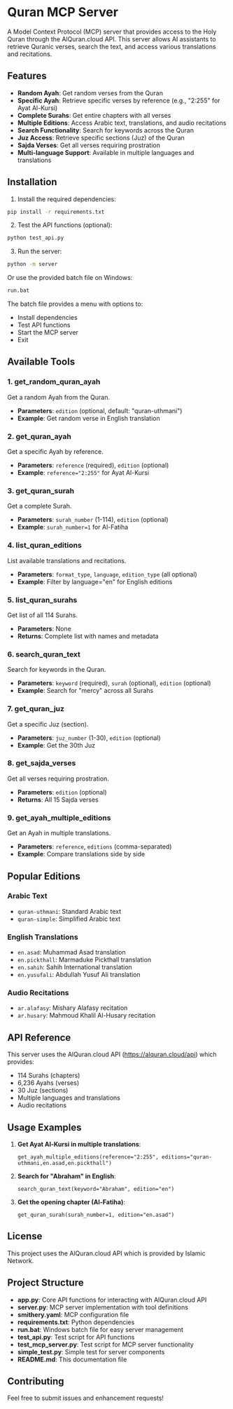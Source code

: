 # Quran MCP Server

A Model Context Protocol (MCP) server that provides access to the Holy Quran through the AlQuran.cloud API. This server allows AI assistants to retrieve Quranic verses, search the text, and access various translations and recitations.

## Features

- **Random Ayah**: Get random verses from the Quran
- **Specific Ayah**: Retrieve specific verses by reference (e.g., "2:255" for Ayat Al-Kursi)
- **Complete Surahs**: Get entire chapters with all verses
- **Multiple Editions**: Access Arabic text, translations, and audio recitations
- **Search Functionality**: Search for keywords across the Quran
- **Juz Access**: Retrieve specific sections (Juz) of the Quran
- **Sajda Verses**: Get all verses requiring prostration
- **Multi-language Support**: Available in multiple languages and translations

## Installation

1. Install the required dependencies:
```bash
pip install -r requirements.txt
```

2. Test the API functions (optional):
```bash
python test_api.py
```

3. Run the server:
```bash
python -m server
```

Or use the provided batch file on Windows:
```bash
run.bat
```

The batch file provides a menu with options to:
- Install dependencies
- Test API functions
- Start the MCP server
- Exit

## Available Tools

### 1. get_random_quran_ayah
Get a random Ayah from the Quran.
- **Parameters**: `edition` (optional, default: "quran-uthmani")
- **Example**: Get random verse in English translation

### 2. get_quran_ayah
Get a specific Ayah by reference.
- **Parameters**: `reference` (required), `edition` (optional)
- **Example**: `reference="2:255"` for Ayat Al-Kursi

### 3. get_quran_surah
Get a complete Surah.
- **Parameters**: `surah_number` (1-114), `edition` (optional)
- **Example**: `surah_number=1` for Al-Fatiha

### 4. list_quran_editions
List available translations and recitations.
- **Parameters**: `format_type`, `language`, `edition_type` (all optional)
- **Example**: Filter by language="en" for English editions

### 5. list_quran_surahs
Get list of all 114 Surahs.
- **Parameters**: None
- **Returns**: Complete list with names and metadata

### 6. search_quran_text
Search for keywords in the Quran.
- **Parameters**: `keyword` (required), `surah` (optional), `edition` (optional)
- **Example**: Search for "mercy" across all Surahs

### 7. get_quran_juz
Get a specific Juz (section).
- **Parameters**: `juz_number` (1-30), `edition` (optional)
- **Example**: Get the 30th Juz

### 8. get_sajda_verses
Get all verses requiring prostration.
- **Parameters**: `edition` (optional)
- **Returns**: All 15 Sajda verses

### 9. get_ayah_multiple_editions
Get an Ayah in multiple translations.
- **Parameters**: `reference`, `editions` (comma-separated)
- **Example**: Compare translations side by side

## Popular Editions

### Arabic Text
- `quran-uthmani`: Standard Arabic text
- `quran-simple`: Simplified Arabic text

### English Translations
- `en.asad`: Muhammad Asad translation
- `en.pickthall`: Marmaduke Pickthall translation
- `en.sahih`: Sahih International translation
- `en.yusufali`: Abdullah Yusuf Ali translation

### Audio Recitations
- `ar.alafasy`: Mishary Alafasy recitation
- `ar.husary`: Mahmoud Khalil Al-Husary recitation

## API Reference

This server uses the AlQuran.cloud API (https://alquran.cloud/api) which provides:
- 114 Surahs (chapters)
- 6,236 Ayahs (verses)
- 30 Juz (sections)
- Multiple languages and translations
- Audio recitations

## Usage Examples

1. **Get Ayat Al-Kursi in multiple translations**:
   ```
   get_ayah_multiple_editions(reference="2:255", editions="quran-uthmani,en.asad,en.pickthall")
   ```

2. **Search for "Abraham" in English**:
   ```
   search_quran_text(keyword="Abraham", edition="en")
   ```

3. **Get the opening chapter (Al-Fatiha)**:
   ```
   get_quran_surah(surah_number=1, edition="en.asad")
   ```

## License

This project uses the AlQuran.cloud API which is provided by Islamic Network.

## Project Structure

- **app.py**: Core API functions for interacting with AlQuran.cloud API
- **server.py**: MCP server implementation with tool definitions
- **smithery.yaml**: MCP configuration file
- **requirements.txt**: Python dependencies
- **run.bat**: Windows batch file for easy server management
- **test_api.py**: Test script for API functions
- **test_mcp_server.py**: Test script for MCP server functionality
- **simple_test.py**: Simple test for server components
- **README.md**: This documentation file

## Contributing

Feel free to submit issues and enhancement requests!
